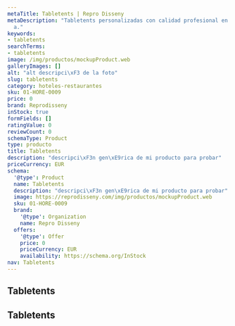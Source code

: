 ```yaml
---
metaTitle: Tabletents | Repro Disseny
metaDescription: "Tabletents personalizadas con calidad profesional en Catalu\xF1\
  a."
keywords:
- tabletents
searchTerms:
- tabletents
image: /img/productos/mockupProduct.web
galleryImages: []
alt: "alt descripci\xF3 de la foto"
slug: tabletents
category: hoteles-restaurantes
sku: 01-HORE-0009
price: 0
brand: Reprodisseny
inStock: true
formFields: []
ratingValue: 0
reviewCount: 0
schemaType: Product
type: producto
title: Tabletents
description: "descripci\xF3n gen\xE9rica de mi producto para probar"
priceCurrency: EUR
schema:
  '@type': Product
  name: Tabletents
  description: "descripci\xF3n gen\xE9rica de mi producto para probar"
  image: https://reprodisseny.com/img/productos/mockupProduct.web
  sku: 01-HORE-0009
  brand:
    '@type': Organization
    name: Repro Disseny
  offers:
    '@type': Offer
    price: 0
    priceCurrency: EUR
    availability: https://schema.org/InStock
nav: Tabletents
---
```


## Tabletents

## Tabletents
